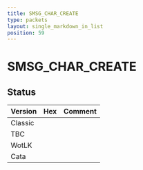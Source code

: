 ```yaml
---
title: SMSG_CHAR_CREATE
type: packets
layout: single_markdown_in_list
position: 59
---
```


# SMSG_CHAR_CREATE

## Status

Version | Hex | Comment
---------- | ---------- | ---------- 
Classic |  |  
TBC |  |  
WotLK |  |  
Cata |  |  

